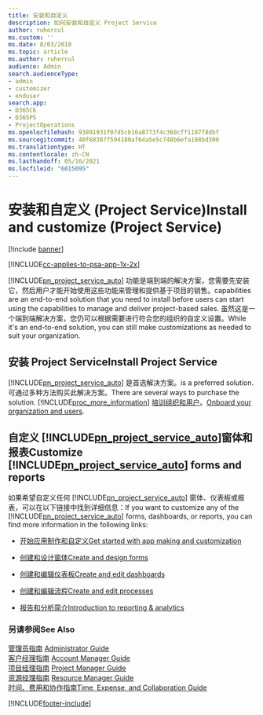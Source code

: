 ```yaml
---
title: 安装和自定义
description: 如何安装和自定义 Project Service
author: ruhercul
ms.custom: ''
ms.date: 8/03/2018
ms.topic: article
ms.author: ruhercul
audience: Admin
search.audienceType:
- admin
- customizer
- enduser
search.app:
- D365CE
- D365PS
- ProjectOperations
ms.openlocfilehash: 93891931f07d5cb16a8773f4c360cff1187f8dbf
ms.sourcegitcommit: 40f68387f594180af64a5e5c748b6efa188bd300
ms.translationtype: HT
ms.contentlocale: zh-CN
ms.lasthandoff: 05/10/2021
ms.locfileid: "6015095"
---
```

# <a name="install-and-customize-project-service"></a><span data-ttu-id="f6f37-103">安装和自定义 (Project Service)</span><span class="sxs-lookup"><span data-stu-id="f6f37-103">Install and customize (Project Service)</span></span>

[!include [banner](../includes/psa-now-project-operations.md)]

[!INCLUDE[cc-applies-to-psa-app-1x-2x](../includes/cc-applies-to-psa-app-1x-2x.md)]

[!INCLUDE[pn_project_service_auto](../includes/pn-project-service-auto.md)] <span data-ttu-id="f6f37-104">功能是端到端的解决方案，您需要先安装它，然后用户才能开始使用这些功能来管理和提供基于项目的销售。</span><span class="sxs-lookup"><span data-stu-id="f6f37-104">capabilities are an end-to-end solution that you need to install before users can start using the capabilities to manage and deliver project-based sales.</span></span> <span data-ttu-id="f6f37-105">虽然这是一个端到端解决方案，您仍可以根据需要进行符合您的组织的自定义设置。</span><span class="sxs-lookup"><span data-stu-id="f6f37-105">While it's an end-to-end solution, you can still make customizations as needed to suit your organization.</span></span>  
<!-- TODO: I expect to find the information on how to get and install this here. Please find that and add it here. Same for Project Service.--> 
  
## <a name="install-project-service"></a><span data-ttu-id="f6f37-106">安装 Project Service</span><span class="sxs-lookup"><span data-stu-id="f6f37-106">Install Project Service</span></span>  
 [!INCLUDE[pn_project_service_auto](../includes/pn-project-service-auto.md)] <span data-ttu-id="f6f37-107">是首选解决方案。</span><span class="sxs-lookup"><span data-stu-id="f6f37-107">is a preferred solution.</span></span> <span data-ttu-id="f6f37-108">可通过多种方法购买此解决方案。</span><span class="sxs-lookup"><span data-stu-id="f6f37-108">There are several ways to purchase the solution.</span></span> [!INCLUDE[proc_more_information](../includes/proc-more-information.md)] <span data-ttu-id="f6f37-109">[培训组织和用户](/dynamics365/customerengagement/on-premises/admin/onboard-your-organization-and-users-to-dynamics-365-online)。</span><span class="sxs-lookup"><span data-stu-id="f6f37-109">[Onboard your organization and users](/dynamics365/customerengagement/on-premises/admin/onboard-your-organization-and-users-to-dynamics-365-online).</span></span>  
  
## <a name="customize-pn_project_service_auto-forms-and-reports"></a><span data-ttu-id="f6f37-110">自定义 [!INCLUDE[pn_project_service_auto](../includes/pn-project-service-auto.md)]窗体和报表</span><span class="sxs-lookup"><span data-stu-id="f6f37-110">Customize [!INCLUDE[pn_project_service_auto](../includes/pn-project-service-auto.md)] forms and reports</span></span>  
 <span data-ttu-id="f6f37-111">如果希望自定义任何 [!INCLUDE[pn_project_service_auto](../includes/pn-project-service-auto.md)] 窗体、仪表板或报表，可以在以下链接中找到详细信息：</span><span class="sxs-lookup"><span data-stu-id="f6f37-111">If you want to customize any of the [!INCLUDE[pn_project_service_auto](../includes/pn-project-service-auto.md)] forms, dashboards, or reports, you can find more information in the following links:</span></span>  
  
- [<span data-ttu-id="f6f37-112">开始应用制作和自定义</span><span class="sxs-lookup"><span data-stu-id="f6f37-112">Get started with app making and customization</span></span>](/dynamics365/customerengagement/on-premises/customize/getting-started-customization)  
  
- [<span data-ttu-id="f6f37-113">创建和设计窗体</span><span class="sxs-lookup"><span data-stu-id="f6f37-113">Create and design forms</span></span>](/dynamics365/customerengagement/on-premises/customize/create-design-forms)  
  
- [<span data-ttu-id="f6f37-114">创建和编辑仪表板</span><span class="sxs-lookup"><span data-stu-id="f6f37-114">Create and edit dashboards</span></span>](/dynamics365/customerengagement/on-premises/customize/create-edit-dashboards)  
  
- [<span data-ttu-id="f6f37-115">创建和编辑流程</span><span class="sxs-lookup"><span data-stu-id="f6f37-115">Create and edit processes</span></span>](/dynamics365/customerengagement/on-premises/customize/guide-staff-through-common-tasks-processes)  
  
- [<span data-ttu-id="f6f37-116">报告和分析简介</span><span class="sxs-lookup"><span data-stu-id="f6f37-116">Introduction to reporting & analytics</span></span>](/dynamics365/customerengagement/on-premises/analytics/reporting-analytics-with-dynamics-365)  
  
### <a name="see-also"></a><span data-ttu-id="f6f37-117">另请参阅</span><span class="sxs-lookup"><span data-stu-id="f6f37-117">See Also</span></span>  
 <span data-ttu-id="f6f37-118">[管理员指南](../psa/admin-guide.md) </span><span class="sxs-lookup"><span data-stu-id="f6f37-118">[Administrator Guide](../psa/admin-guide.md) </span></span>  
 <span data-ttu-id="f6f37-119">[客户经理指南](../psa/account-manager-guide.md) </span><span class="sxs-lookup"><span data-stu-id="f6f37-119">[Account Manager Guide](../psa/account-manager-guide.md) </span></span>  
 <span data-ttu-id="f6f37-120">[项目经理指南](../psa/project-manager-guide.md) </span><span class="sxs-lookup"><span data-stu-id="f6f37-120">[Project Manager Guide](../psa/project-manager-guide.md) </span></span>  
 <span data-ttu-id="f6f37-121">[资源经理指南](../psa/resource-manager-guide.md) </span><span class="sxs-lookup"><span data-stu-id="f6f37-121">[Resource Manager Guide](../psa/resource-manager-guide.md) </span></span>  
 [<span data-ttu-id="f6f37-122">时间、费用和协作指南</span><span class="sxs-lookup"><span data-stu-id="f6f37-122">Time, Expense, and Collaboration Guide</span></span>](../psa/time-expense-collaboration-guide.md)


[!INCLUDE[footer-include](../includes/footer-banner.md)]